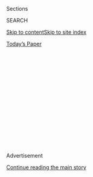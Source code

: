 <div id="app">

<div>

<div>

<div>

<div class="NYTAppHideMasthead css-1q2w90k e1suatyy0">

<div class="section css-ui9rw0 e1suatyy2">

<div class="css-eph4ug er09x8g0">

<div class="css-6n7j50">

</div>

<span class="css-1dv1kvn">Sections</span>

<div class="css-10488qs">

<span class="css-1dv1kvn">SEARCH</span>

</div>

[Skip to content](#site-content)[Skip to site
index](#site-index)

</div>

<div class="css-10698na e1huz5gh0">

</div>

</div>

<div id="masthead-bar-one" class="section hasLinks css-15hmgas e1csuq9d3">

<div class="css-uqyvli e1csuq9d0">

</div>

<div class="css-1uqjmks e1csuq9d1">

</div>

<div class="css-9e9ivx">

[](https://myaccount.nytimes3xbfgragh.onion/auth/login?response_type=cookie&client_id=vi)

</div>

<div class="css-1bvtpon e1csuq9d2">

[Today’s
Paper](https://www.nytimes3xbfgragh.onion/section/todayspaper)

</div>

</div>

</div>

</div>

<div data-aria-hidden="false">

<div id="site-content" data-role="main">

<div>

<div class="css-1aor85t" style="opacity:0.000000001;z-index:-1;visibility:hidden">

<div class="css-1hqnpie">

<div class="css-epjblv">

<span class="css-17xtcya">[DealBook](/section/business/dealbook)</span><span class="css-x15j1o">|</span><span class="css-fwqvlz">Identity
Thieves Hijack Cellphone Accounts to Go After Virtual
Currency</span>

</div>

<div class="css-k008qs">

<div class="css-1iwv8en">

<span class="css-18z7m18"></span>

<div>

</div>

</div>

<span class="css-1n6z4y">https://nyti.ms/2viXcSs</span>

<div class="css-1705lsu">

<div class="css-4xjgmj">

<div class="css-4skfbu" data-role="toolbar" data-aria-label="Social Media Share buttons, Save button, and Comments Panel with current comment count" data-testid="share-tools">

  - 
  - 
  - 
  - 
    
    <div class="css-6n7j50">
    
    </div>

  - 
  - 

</div>

</div>

</div>

</div>

</div>

</div>

<div id="NYT_TOP_BANNER_REGION" class="css-13pd83m">

</div>

<div id="top-wrapper" class="css-1sy8kpn">

<div id="top-slug" class="css-l9onyx">

Advertisement

</div>

[Continue reading the main
story](#after-top)

<div class="ad top-wrapper" style="text-align:center;height:100%;display:block;min-height:250px">

<div id="top" class="place-ad" data-position="top" data-size-key="top">

</div>

</div>

<div id="after-top">

</div>

</div>

<div id="sponsor-wrapper" class="css-1hyfx7x">

<div id="sponsor-slug" class="css-19vbshk">

Supported by

</div>

[Continue reading the main
story](#after-sponsor)

<div id="sponsor" class="ad sponsor-wrapper" style="text-align:center;height:100%;display:block">

</div>

<div id="after-sponsor">

</div>

</div>

<div class="css-v5btjw etb61u70">

<div class="css-h03alg etb61u71">

DealBook Business and
Policy

</div>

</div>

<div class="css-1vkm6nb ehdk2mb0">

# Identity Thieves Hijack Cellphone Accounts to Go After Virtual Currency

</div>

<div class="css-79elbk" data-testid="photoviewer-wrapper">

<div class="css-z3e15g" data-testid="photoviewer-wrapper-hidden">

</div>

<div class="css-1a48zt4 ehw59r15" data-testid="photoviewer-children">

![<span class="css-16f3y1r e13ogyst0" data-aria-hidden="true">Hackers
have discovered that one of the most central elements of online security
— the mobile phone number — is also one of the easiest to
steal.</span><span class="css-cnj6d5 e1z0qqy90" itemprop="copyrightHolder"><span class="css-1ly73wi e1tej78p0">Credit...</span><span><span>Kevin
Hagen for The New York
Times</span></span></span>](https://static01.graylady3jvrrxbe.onion/images/2017/08/22/us/22jpPHONEHACK/22db-phonehack2-articleInline.jpg?quality=75&auto=webp&disable=upscale)

</div>

</div>

<div class="css-xt80pu e12qa4dv0">

<div class="css-18e8msd">

<div class="css-vp77d3 epjyd6m0">

<div class="css-1baulvz">

By [<span class="css-1baulvz last-byline" itemprop="name">Nathaniel
Popper</span>](http://www.nytimes3xbfgragh.onion/by/nathaniel-popper)

</div>

</div>

  - Aug. 21,
    2017

  - 
    
    <div class="css-4xjgmj">
    
    <div class="css-d8bdto" data-role="toolbar" data-aria-label="Social Media Share buttons, Save button, and Comments Panel with current comment count" data-testid="share-tools">
    
      - 
      - 
      - 
      - 
        
        <div class="css-6n7j50">
        
        </div>
    
      - 
      - 
    
    </div>
    
    </div>

</div>

</div>

<div class="section meteredContent css-1r7ky0e" name="articleBody" itemprop="articleBody">

<div class="css-1fanzo5 StoryBodyCompanionColumn">

<div class="css-53u6y8">

Hackers have discovered that one of the most central elements of online
security — the mobile phone number — is also one of the easiest to
steal.

In a growing number of online attacks, hackers have been calling up
Verizon, T-Mobile U.S., Sprint and AT\&T and asking them to transfer
control of a victim’s phone number to a device under the control of the
hackers.

Once they get control of the phone number, they can reset the passwords
on every account that uses the phone number as a security backup — as
services like Google, Twitter and Facebook suggest.

“My iPad restarted, my phone restarted and my computer restarted, and
that’s when I got the cold sweat and was like, ‘O.K., this is really
serious,’” said Chris Burniske, a virtual currency investor who lost
control of his phone number late last year.

</div>

</div>

<div class="css-1fanzo5 StoryBodyCompanionColumn">

<div class="css-53u6y8">

A wide array of people have complained about being successfully targeted
by this sort of attack, including a Black Lives Matter activist and [the
chief technologist of the Federal Trade
Commission](https://www.ftc.gov/news-events/blogs/techftc/2016/06/your-mobile-phone-account-could-be-hijacked-identity-thief#othervictims).
The commission’s own data shows that the number of so-called phone
hijackings has been rising. In January 2013, there were 1,038 such
incidents reported; by January 2016, that number had increased to 2,658.

But a particularly concentrated wave of attacks has hit those with the
most obviously valuable online accounts: virtual currency fanatics like
Mr. Burniske.

Within minutes of getting control of Mr. Burniske’s phone, his attackers
had changed the password on his virtual currency wallet and drained the
contents — some $150,000 at today’s values.

Most victims of these attacks in the virtual currency community have not
wanted to acknowledge it publicly for fear of provoking their
adversaries. But in interviews, dozens of prominent people in the
industry acknowledged that they had been victimized in recent months.

“Everybody I know in the cryptocurrency space has gotten their phone
number stolen,” said Joby Weeks, a Bitcoin entrepreneur.

</div>

</div>

<div class="css-1fanzo5 StoryBodyCompanionColumn">

<div class="css-53u6y8">

Mr. Weeks lost his phone number and about a million dollars’ worth of
virtual currency late last year, despite having asked his mobile phone
provider for additional security after his wife and parents lost control
of their phone numbers.

The attackers appear to be focusing on anyone who talks on social media
about owning virtual currencies or anyone who is known to invest in
virtual currency companies, such as venture capitalists. And virtual
currency transactions are designed to be irreversible.

Accounts with banks and brokerage firms and the like are not as
vulnerable to these attacks because these institutions can usually
reverse unintended or malicious transactions if they are caught within a
few days.

But the attacks are exposing a vulnerability that could be exploited
against almost anyone with valuable emails or other digital files —
including politicians, activists and journalists.

Last year, [hackers took over the Twitter account of DeRay
Mckesson](http://www.baltimoresun.com/features/baltimore-insider-blog/bal-black-lives-matter-activist-deray-mckesson-s-twitter-hacked-friday-morning-20160610-story.html),
a leader of the Black Lives Matters movement, by first getting his phone
number.

In a number of cases involving digital money aficionados, the attackers
have held email files for ransom — threatening to release naked pictures
in one case, and details of a victim’s sexual fetishes in another.

The vulnerability of even sophisticated programmers and security experts
to these attacks sets an unsettling precedent for when the assailants go
after less technologically savvy victims. Security experts worry that
these types of attacks will become more widespread if mobile phone
operators do not make significant changes to their security procedures.

</div>

</div>

<div class="css-1fanzo5 StoryBodyCompanionColumn">

<div class="css-53u6y8">

“It’s really highlighting the insecurity of using any kind of
telephone-based security,” said Michael Perklin, the chief information
security officer at the virtual currency exchange ShapeShift, which has
seen many of its employees and customers attacked.

Mobile phone carriers have said they are taking steps to head off the
attacks by making it possible to add more complex personal
identification numbers, or PINs, to accounts, among other steps.

But these measures have not been enough to stop the spread and success
of the culprits.

After a first wave of phone porting attacks on the virtual currency
community last winter, which was [reported by
Forbes](https://www.forbes.com/forbes/welcome/?toURL=https://www.forbes.com/sites/laurashin/2016/12/20/hackers-have-stolen-millions-of-dollars-in-bitcoin-using-only-phone-numbers/&refURL=https://www.google.com/&referrer=https://www.google.com/),
their frequency appears to have ticked up, Mr. Perklin and other
security experts said.

In several recent cases, the hackers have commandeered phone numbers
even when the victims knew they were under attack and alerted their
cellphone provider.

</div>

</div>

<div class="css-79elbk" data-testid="photoviewer-wrapper">

<div class="css-z3e15g" data-testid="photoviewer-wrapper-hidden">

</div>

<div class="css-1a48zt4 ehw59r15" data-testid="photoviewer-children">

![<span class="css-16f3y1r e13ogyst0" data-aria-hidden="true">Joby Weeks
at a park near his parents’ home in Arvada, Colo. Mr. Weeks lost his
phone number and about a million dollars’ worth of virtual currency last
year.</span><span class="css-cnj6d5 e1z0qqy90" itemprop="copyrightHolder"><span class="css-1ly73wi e1tej78p0">Credit...</span><span>Matthew
Staver for The New York
Times</span></span>](https://static01.graylady3jvrrxbe.onion/images/2017/08/22/business/22db-phonehack1/22db-phonehack1-articleInline.jpg?quality=75&auto=webp&disable=upscale)

</div>

</div>

<div class="css-1fanzo5 StoryBodyCompanionColumn">

<div class="css-53u6y8">

Adam Pokornicky, a managing partner at Cryptochain Capital, asked
Verizon to put extra security measures on his account after he learned
that an attacker had called in 13 times trying to move his number to a
new phone.

But just a day later, he said, the attacker persuaded a different
Verizon agent to change Mr. Pokornicky’s number without requiring the
new PIN.

</div>

</div>

<div class="css-1fanzo5 StoryBodyCompanionColumn">

<div class="css-53u6y8">

A spokesman for Verizon, Richard Young, said that the company could not
comment on specific cases, but that phone porting was not common.

“While we work diligently to ensure customer accounts remain secure, on
occasion there are instances where automated processes or human
performance falls short,” he said. “We strive to correct these issues
quickly and look for additional ways to improve security.”

Mr. Perklin, who worked at a Canadian mobile phone operator before
joining ShapeShift, said most phone companies would write down any
additional security requests in the notes of a customer account.

But agents can generally act on their own, he said, regardless of what
is in the notes, and can easily miss what is in the notes.

The vulnerability of phone numbers is the unintended consequence of a
broad push in the security industry to institute a practice, known as
two-factor authentication, that is supposed to help make accounts more
secure.

Many email providers and financial firms require customers to tie their
online accounts to phone numbers, to verify their identity. But this
system also generally allows someone with the phone number to reset the
passwords on these accounts without knowing the original passwords. A
hacker just hits “forgot password?” and has a new code sent to the
commandeered phone.

Mr. Pokornicky was online at the time his phone number was taken, and he
watched as his assailants seized all his major online accounts within a
few minutes.

</div>

</div>

<div class="css-1fanzo5 StoryBodyCompanionColumn">

<div class="css-53u6y8">

“It felt like they were one step ahead of me the whole time,” he said.

The speed with which the attackers move has convinced people who are
investigating the hacks that the attacks are generally run by groups of
hackers working together.

Danny Yang, the founder of the virtual currency security firm BlockSeer,
said he had traced several attacks to internet addresses in the
Philippines, though other attacks have been tracked to computers in
Turkey and the United States.

Mr. Perklin and other people who have investigated recent hacks said the
assailants generally succeeded by delivering sob stories about an
emergency that required the phone number to be moved to a new device —
and by trying multiple times until a gullible agent was found.

“These guys will sit and call 600 times before they get through and get
an agent on the line that’s an idiot,” Mr. Weeks said.

Coinbase, one of the most widely used Bitcoin wallets, has encouraged
customers to disconnect their mobile phones from their Coinbase
accounts.

But some customers who have lost money have said the companies need to
take more steps by doing things like delaying transfers from accounts on
which the password was recently changed.

“Coinbase looks like a bank, stores millions of dollars like a bank, but
you don’t realize how weak its default protections are until you are
robbed of thousands of dollars in minutes,” said Cody Brown**,** a
virtual reality developer who was hacked in May.

</div>

</div>

<div class="css-1fanzo5 StoryBodyCompanionColumn">

<div class="css-53u6y8">

Mr. Brown wrote a [widely circulated
post](https://medium.com/@CodyBrown/how-to-lose-8k-worth-of-bitcoin-in-15-minutes-with-verizon-and-coinbase-com-ba75fb8d0bac)
about his experience, in which he lost around $8,000 worth of virtual
currency from his Coinbase account, all as he sat online and watched,
getting no response from the customer service at either Coinbase or
Verizon.

A spokesman for Coinbase said the company “has invested significant
resources to build internal tools to help protect our customers against
hackers and account takeovers, including compromise through phone
porting.”

The irreversibility of Bitcoin transactions has often been lauded as one
of the most important qualities of virtual currency because it makes it
harder for banks and governments to intervene in transactions.

But Mr. Pokornicky said the virtual currency industry needed to alert
new users to the added risk that comes with the new features of the
technology.

“It’s powerful to be able to control your money and move things without
any permission,” he said. “But that privilege requires a clear
understanding of the downside.”

</div>

</div>

</div>

<div>

</div>

<div>

</div>

<div>

</div>

<div>

<div id="bottom-wrapper" class="css-1ede5it">

<div id="bottom-slug" class="css-l9onyx">

Advertisement

</div>

[Continue reading the main
story](#after-bottom)

<div id="bottom" class="ad bottom-wrapper" style="text-align:center;height:100%;display:block;min-height:90px">

</div>

<div id="after-bottom">

</div>

</div>

</div>

</div>

</div>

## Site Index

<div>

</div>

## Site Information Navigation

  - [© <span>2020</span> <span>The New York Times
    Company</span>](https://help.nytimes3xbfgragh.onion/hc/en-us/articles/115014792127-Copyright-notice)

<!-- end list -->

  - [NYTCo](https://www.nytco.com/)
  - [Contact
    Us](https://help.nytimes3xbfgragh.onion/hc/en-us/articles/115015385887-Contact-Us)
  - [Work with us](https://www.nytco.com/careers/)
  - [Advertise](https://nytmediakit.com/)
  - [T Brand Studio](http://www.tbrandstudio.com/)
  - [Your Ad
    Choices](https://www.nytimes3xbfgragh.onion/privacy/cookie-policy#how-do-i-manage-trackers)
  - [Privacy](https://www.nytimes3xbfgragh.onion/privacy)
  - [Terms of
    Service](https://help.nytimes3xbfgragh.onion/hc/en-us/articles/115014893428-Terms-of-service)
  - [Terms of
    Sale](https://help.nytimes3xbfgragh.onion/hc/en-us/articles/115014893968-Terms-of-sale)
  - [Site
    Map](https://spiderbites.nytimes3xbfgragh.onion)
  - [Help](https://help.nytimes3xbfgragh.onion/hc/en-us)
  - [Subscriptions](https://www.nytimes3xbfgragh.onion/subscription?campaignId=37WXW)

</div>

</div>

</div>

</div>
